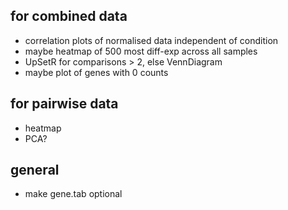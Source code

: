 for combined data
-----------------
* correlation plots of normalised data independent of condition 
* maybe heatmap of 500 most diff-exp across all samples
* UpSetR for comparisons > 2, else VennDiagram
* maybe plot of genes with 0 counts

for pairwise data
-----------------
* heatmap
* PCA?


general 
------- 
* make gene.tab optional






